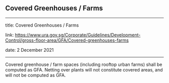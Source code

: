 ## Covered Greenhouses / Farms
---
title: Covered Greenhouses / Farms

link: https://www.ura.gov.sg/Corporate/Guidelines/Development-Control/gross-floor-area/GFA/Covered-greenhouses-farms

date: 2 December 2021

---


Covered greenhouse / farm spaces (including rooftop urban farms) shall be computed as GFA. Netting over plants will not constitute covered areas, and will not be computed as GFA.



